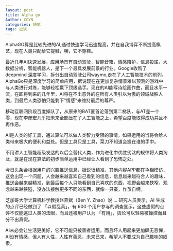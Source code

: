 ```yaml
---
layout: post
title: Alpha go
Author: COYN
categories: 随笔
tags: 扯淡
---
```

 
 AlphaGO算是比较先进的AI,通过快速学习迅速提高，并在自我博弈不断提高棋艺，现在人类只配给它提鞋，噢，它不穿鞋。

最近几年AI快速发展，应用场景有自动驾驶，智能音箱，情感陪护，信息投递，大数据分析，智能机器人，是下一个最具发展前景的行业。Google收购了deepmind 深度学习，拆分出自动驾驶公司waymo,走在了人工智能技术的前列。AlphaGo只是深度学习的简单应用，据说现在在更加复杂情景难以预测的游戏中与人类进行对练，能够轻松赢下顶级选手。现在的AI能写诗绘画作曲，而且水平一流，在即将到来的几年里，AI将在不出意外的在所有人类引以为傲的领域战胜人类，到最后人类恐怕只能剩下"情感"来维持最后的尊严。

移动互联网阶段百度掉队了，从原来的BAT匪首沦落到第二梯队，与AT差一个零，现在李彦宏几乎把未来全部压在了人工智能之上，希望百度能取得成功并且不再作恶。

AI是人类的好工具，通过算法可以做人类智力受限的事情，如果运用的当将会给人类带来极大的便利和益处。但是工具只是工具，菜刀不知道会握在谁的手中。

不用讲人工智能超级发达的以后会替代人类，作为进化中优胜劣汰的规律将人类淘汰，就是在现在算法的初步简单运用中已经让人看到了恐怖之处。

今日头条会根据用户的兴趣推送信息，据说很精准，其他内容APP都在争相模仿，这会出现一个问题，人会越来越喜欢自己看到的信息，信息越来越符合人的趣味，推送会越来越精准，到最后每个人只能看到自己喜欢的东西，视野会越来狭窄，观念越来越狭隘，没办法接触更多不同的东西，就像一只蚕，作茧自缚。

芝加哥大学计算机科学教授赵燕斌（Ben Y. Zhao）说 ... 研究人员表示，AI 生成的点评已经做到了 「以假乱真」，有 600 个用户参与的调查显示，这些虚假的点评不仅能逃过人类的法眼，而且还被用户认为 「有用」，舆论可以轻易被操控而且分不出真假。

AI未必会让生活更美好，它不可能只被善者运用，而且坏人用起来更加肆无忌惮，AI没有情感，但人有人性，人性有善恶，未来已来，希望人不要成为自己趣味的奴隶。
